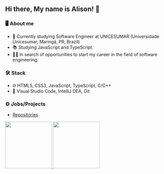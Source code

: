 ## Hi there, My name is Alison! 👋

### 🖥️ About me

- 🎒 Currently studying Software Engineer at UNICESUMAR (Universidade Unicesumar, Maringá, PR, Brazil)
- 📚 Studying JavaScript and TypeScript.
- 👨‍💻 In search of opportunities to start my career in the field of software engineering.

### 🛠 Stack

- 🌐 HTML5, CSS3, JavaScript, TypeScript, C/C++
- 🔨 Visual Studio Code, IntelliJ DEA, Git

### ⚙ Jobs/Projects

- <a href="https://github.com/alison-luiz?tab=repositories">Repositories

<div>
<a href="https://github.com/alison-luiz/">
  <img height="150em" src="https://github-readme-stats.vercel.app/api?username=alison-luiz&hide=stars&count_private=true&theme=dracula">
  <img height="150em" src="https://github-readme-stats.vercel.app/api/top-langs/?username=alison-luiz&theme=dracula&layout=compact">
</div> 

<!-- ### 📩 Contact me

<a href="https://discord.gg/">
  <img height="30em" src="https://user-images.githubusercontent.com/89758128/221381175-1b030c95-0b2c-418b-bd19-662b221fd8e5.png")
</a>

-->
